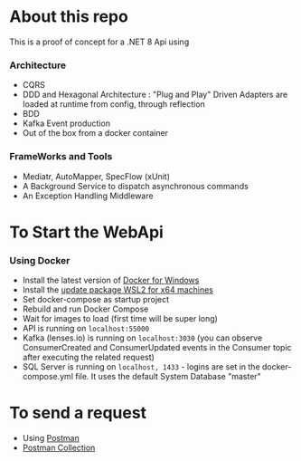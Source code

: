 # About this repo

This is a proof of concept for a .NET 8 Api using 

### Architecture

* CQRS
* DDD and Hexagonal Architecture : "Plug and Play" Driven Adapters are loaded at runtime from config, through reflection
* BDD
* Kafka Event production
* Out of the box from a docker container

### FrameWorks and Tools

- Mediatr, AutoMapper, SpecFlow (xUnit)
- A Background Service to dispatch asynchronous commands
- An Exception Handling Middleware

# To Start the WebApi

### Using Docker
* Install the latest version of [Docker for Windows](https://docs.docker.com/desktop/install/windows-install/)
* Install the [update package  WSL2 for x64 machines](https://learn.microsoft.com/en-us/windows/wsl/install-manual#step-4---download-the-linux-kernel-update-package)
* Set docker-compose as startup project
* Rebuild and run Docker Compose
* Wait for images to load (first time will be super long)
* API is running on `localhost:55000`
* Kafka (lenses.io) is running on `localhost:3030` (you can observe ConsumerCreated and ConsumerUpdated events in the Consumer topic after executing the related request)
* SQL Server is running on `localhost, 1433` - logins are set in the docker-compose.yml file. It uses the default System Database "master"

# To send a request 

* Using [Postman](https://www.postman.com)
* [Postman Collection](https://github.com/Gwarion/WebApiCore/blob/master/WebApiCore.postman_collection.json)
